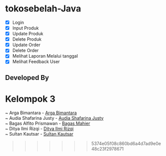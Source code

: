 
# tokosebelah-Java
- [x] Login
- [x] Input Produk
- [x] Update Produk
- [x] Delete Produk
- [x] Update Order
- [x] Delete Order
- [x] Melihat Laporan Melalui tanggal
- [x] Melihat Feedback User

## Developed By
# Kelompok 3
~ Arga Bimantara - [Arga Bimantara](https://github.com/argabima)<br>
~ Audia Shafarina Justy - [Audia Shafarina Justy](https://github.com/odiee12/front-end.git)<br>
~ Bagas Alfito Prismawan - [Bagas Mahier](https://github.com/BagasMahier12a)<br>
~ Ditya Ilmi Rizqi - [Ditya Ilmi Rizqi](https://github.com/dityailmir/TS_front-end)<br>
~ Sultan Kautsar - [Sultan Kautsar](https://github.com/bydzen)<br>
>>>>>>> 5374e05f08c860bd6a4d7ad9e0e48c23f2978671
